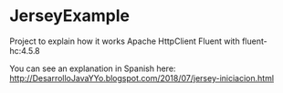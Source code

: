 # JerseyExample

Project to explain how it works Apache HttpClient Fluent with fluent-hc:4.5.8

You can see an explanation in Spanish here: http://DesarrolloJavaYYo.blogspot.com/2018/07/jersey-iniciacion.html